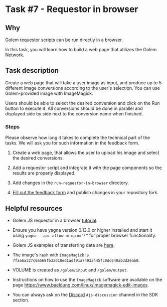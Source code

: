 # Task #7 - Requestor in browser

## Why

Golem requestor scripts can be run directly in a browser. 

In this task, you will learn how to build a web page that utilizes the Golem Network. 

## Task description

Create a web page that will take a user image as input, and produce up to 5 different image conversions according to the user's selection. 
You can use Golem-provided image with ImageMagick. 

Users should be able to select the desired conversion and click on the Run button to execute it. All conversions should be done in parallel and displayed side by side next to the conversion name when finished.

### Steps

Please observe how long it takes to complete the technical part of the tasks. We will ask you for such information in the feedback form.

1. Create a web page, that allows the user to upload his image and select the desired conversions.

2. Add a requestor script and integrate it with the page components so the results are properly displayed.

3. Add changes in the `run-requestor-in-browser` directory.

4. [Fill out the feedback form](./FEEDBACK.md) and publish changes in your repository fork.


## Helpful resources

- Golem JS requestor in a browser [tutorial](https://docs.golem.network/docs/creators/javascript/tutorials/running-in-browser).

- Ensure you have yagna version 0.13.0 or higher installed and start it using `yagna --api-allow-origin=“*”` for proper browser functionality.

- Golem JS examples of transferring data are [here](https://docs.golem.network/docs/creators/javascript/examples/transferring-data).

- The image's `hash` with `ImageMagick` is `7faa6a327c0a568fb3ad18ed1adf91a7493a445fc0dc640ab3d2eab0`.

- VOLUME is created as `/golem/input` and `/golem/output`.

- Instructions on how to use the `ImageMagick` software are available on the page https://www.baeldung.com/linux/imagemagick-edit-images. 

- You can always ask on the [Discord](https://chat.golem.network/) `#js-discussion` channel in the SDK section.
